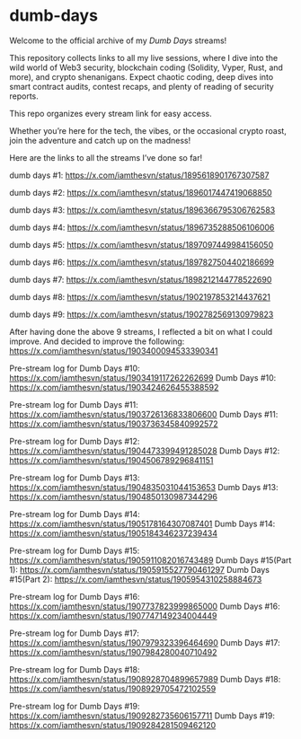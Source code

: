 # dumb-days
Welcome to the official archive of my *Dumb Days* streams!

This repository collects links to all my live sessions, where I dive into the wild world of Web3 security, blockchain coding (Solidity, Vyper, Rust, and more), and crypto shenanigans. Expect chaotic coding, deep dives into smart contract audits, contest recaps, and plenty of reading of security reports.

This repo organizes every stream link for easy access.

Whether you’re here for the tech, the vibes, or the occasional crypto roast, join the adventure and catch up on the madness!

Here are the links to all the streams I’ve done so far! 

dumb days #1: https://x.com/iamthesvn/status/1895618901767307587

dumb days #2: https://x.com/iamthesvn/status/1896017447419068850

dumb days #3: https://x.com/iamthesvn/status/1896366795306762583

dumb days #4: https://x.com/iamthesvn/status/1896735288506106006

dumb days #5: https://x.com/iamthesvn/status/1897097449984156050

dumb days #6: https://x.com/iamthesvn/status/1897827504402186699

dumb days #7: https://x.com/iamthesvn/status/1898212144778522690

dumb days #8: https://x.com/iamthesvn/status/1902197853214437621

dumb days #9: https://x.com/iamthesvn/status/1902782569130979823

After having done the above 9 streams, I reflected a bit on what I could improve. And decided to improve the following:
https://x.com/iamthesvn/status/1903400094533390341

Pre-stream log for Dumb Days #10: https://x.com/iamthesvn/status/1903419117262262699
Dumb Days #10: https://x.com/iamthesvn/status/1903424626455388592

Pre-stream log for Dumb Days #11: https://x.com/iamthesvn/status/1903726136833806600
Dumb Days #11: https://x.com/iamthesvn/status/1903736345840992572

Pre-stream log for Dumb Days #12: https://x.com/iamthesvn/status/1904473399491285028
Dumb Days #12: https://x.com/iamthesvn/status/1904506789296841151

Pre-stream log for Dumb Days #13: https://x.com/iamthesvn/status/1904835031044153653
Dumb Days #13: https://x.com/iamthesvn/status/1904850130987344296

Pre-stream log for Dumb Days #14: https://x.com/iamthesvn/status/1905178164307087401
Dumb Days #14: https://x.com/iamthesvn/status/1905184346237239434

Pre-stream log for Dumb Days #15: https://x.com/iamthesvn/status/1905911082016743489
Dumb Days #15(Part 1): https://x.com/iamthesvn/status/1905915527790461297
Dumb Days #15(Part 2): https://x.com/iamthesvn/status/1905954310258884673


Pre-stream log for Dumb Days #16: https://x.com/iamthesvn/status/1907737823999865000
Dumb Days #16: https://x.com/iamthesvn/status/1907747149234004449

Pre-stream log for Dumb Days #17: https://x.com/iamthesvn/status/1907979323396464690
Dumb Days #17: https://x.com/iamthesvn/status/1907984280040710492

Pre-stream log for Dumb Days #18: https://x.com/iamthesvn/status/1908928704899657989
Dumb Days #18: https://x.com/iamthesvn/status/1908929705472102559

Pre-stream log for Dumb Days #19: https://x.com/iamthesvn/status/1909282735606157711
Dumb Days #19: https://x.com/iamthesvn/status/1909284281509462120


